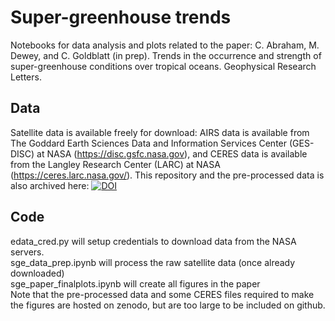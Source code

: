 # Super-greenhouse trends

Notebooks for data analysis and plots related to the paper: 
C. Abraham, M. Dewey, and C. Goldblatt (in prep). Trends in the occurrence and strength of super-greenhouse conditions over tropical oceans. Geophysical Research Letters. 

## Data

Satellite data is available freely for download: AIRS data is available from The Goddard Earth Sciences Data and Information Services Center (GES-DISC) at NASA (https://disc.gsfc.nasa.gov), and CERES data is available from the Langley Research Center (LARC) at NASA (https://ceres.larc.nasa.gov/). This repository and the pre-processed data is also archived here: [![DOI](https://zenodo.org/badge/DOI/10.5281/zenodo.15527946.svg)](https://doi.org/10.5281/zenodo.15527946)

## Code

edata_cred.py will setup credentials to download data from the NASA servers.  
sge_data_prep.ipynb will process the raw satellite data (once already downloaded)  
sge_paper_finalplots.ipynb will create all figures in the paper  
Note that the pre-processed data and some CERES files required to make the figures are hosted on zenodo, but are too large to be included on github.

